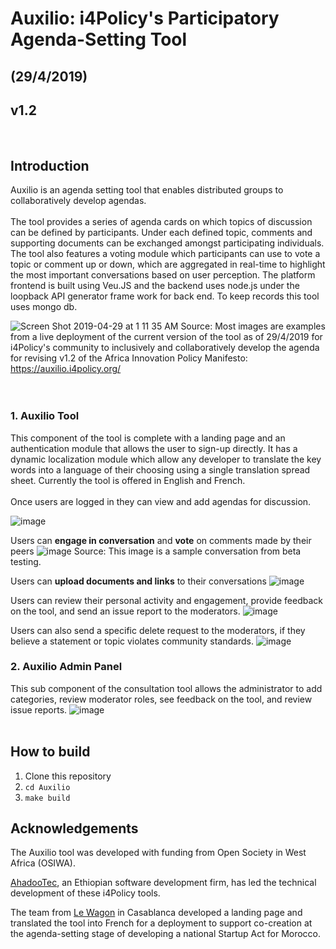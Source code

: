 
# Auxilio: i4Policy's Participatory Agenda-Setting Tool
## (29/4/2019)
## v1.2 
<br>


## Introduction

Auxilio is an agenda setting tool that enables distributed groups to collaboratively develop agendas. 
<br><br>
The tool provides a series of agenda cards on which topics of discussion can be defined by participants. Under each defined topic, comments and supporting documents can be exchanged amongst participating individuals. The tool also features a voting module which participants can use to vote a topic or comment up or down, which are aggregated in real-time to highlight the most important conversations based on user perception. The platform frontend is built using Veu.JS and the backend uses node.js under the loopback API generator frame work for back end. To keep records this tool uses mongo db.

![Screen Shot 2019-04-29 at 1 11 35 AM](https://user-images.githubusercontent.com/43605024/56871272-c8fa0300-6a1b-11e9-9539-0580a4ea5f89.png)
Source: Most images are examples from a live deployment of the current version of the tool as of 29/4/2019 for i4Policy's community to inclusively and collaboratively develop the agenda for revising v1.2 of the Africa Innovation Policy Manifesto: https://auxilio.i4policy.org/
<br><br><br>

### 1. Auxilio Tool

This component of the tool is complete with a landing page and an authentication module that allows the user to sign-up directly. It has a dynamic localization module which allow any developer to translate the key words into a language of their choosing using a single translation spread sheet. Currently the tool is offered in English and French.
<br><br>
Once users are logged in they can view and add agendas for discussion.
 
![image](https://user-images.githubusercontent.com/43605024/56872047-031bd280-6a25-11e9-94b3-8bd703f4aff0.png)
<br>

Users can **engage in conversation** and **vote** on comments made by their peers
![image](https://user-images.githubusercontent.com/43605024/56872076-63ab0f80-6a25-11e9-9d69-4dddbcd73001.png)
Source: This image is a sample conversation from beta testing.
<br>

Users can **upload documents and links** to their conversations
![image](https://user-images.githubusercontent.com/43605024/56872227-da94d800-6a26-11e9-8783-a054a33df749.png)
<br>

Users can review their personal activity and engagement, provide feedback on the tool, and send an issue report to the moderators.
![image](https://user-images.githubusercontent.com/43605024/56872599-44af7c00-6a2b-11e9-8f35-e91e78b129af.png)
<br>

Users can also send a specific delete request to the moderators, if they believe a statement or topic violates community standards.
![image](https://user-images.githubusercontent.com/43605024/56872625-99eb8d80-6a2b-11e9-9d02-40919089d09f.png)
<br>

### 2. Auxilio Admin Panel

This sub component of the consultation tool allows the administrator to add categories, review moderator roles, see feedback on the tool, and review issue reports.
![image](https://user-images.githubusercontent.com/43605024/56872696-4e85af00-6a2c-11e9-82f9-e810105df352.png)
<br><br>

## How to build
1. Clone this repository
2. `cd Auxilio`
3. `make build`

## Acknowledgements

The Auxilio tool was developed with funding from Open Society in West Africa (OSIWA).

[AhadooTec](https://www.ahadootec.com/), an Ethiopian software development firm, has led the technical development of these i4Policy tools.

The team from [Le Wagon](https://www.lewagon.com/casablanca) in Casablanca developed a landing page and translated the tool into French for a deployment to support co-creation at the agenda-setting stage of developing a national Startup Act for Morocco.
